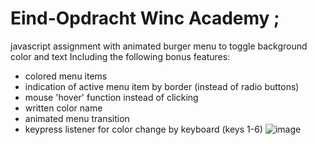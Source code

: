 # Eind-Opdracht Winc Academy ;
javascript assignment with animated burger menu to toggle background color and text
Including the following bonus features:
- colored menu items
- indication of active menu item by border (instead of radio buttons)
- mouse 'hover' function instead of clicking
- written color name
- animated menu transition
- keypress listener for color change by keyboard (keys 1-6)
![image](https://user-images.githubusercontent.com/65244007/116759092-d0d94d00-aa11-11eb-9c9c-721ec3278b8e.png)


